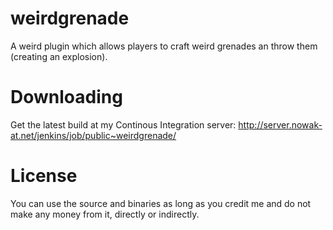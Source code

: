 weirdgrenade
============

A weird plugin which allows players to craft weird grenades an throw them (creating an explosion).

Downloading
===========

Get the latest build at my Continous Integration server: http://server.nowak-at.net/jenkins/job/public~weirdgrenade/

License
=======
You can use the source and binaries as long as you credit me and do not make any money from it, directly or indirectly. 
